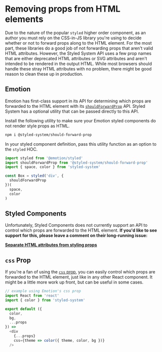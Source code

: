 
# Removing props from HTML elements

Due to the nature of the popular `styled` higher order component,
as an author you must rely on the CSS-in-JS library you're using to decide whether or not to forward props along to the HTML element.
For the most part, these libraries do a good job of not forwarding props that aren't valid HTML attributes.
However, the Styled System API uses a few prop names that are either deprecated HTML attributes or SVG attributes and aren't intended to be rendered in the output HTML.
While most browsers should handle these stray HTML attributes with no problem, there might be good reason to clean these up in production.

## Emotion

Emotion has first-class support in its API for determining which props are forwarded to the HTML element with its [`shouldForwardProp`](https://emotion.sh/docs/styled#customizing-prop-forwarding) API.
Styled System has a optional utility that can be passed directly to this API.

Install the following utility to make sure your Emotion styled components do not render style props as HTML.

```sh
npm i @styled-system/should-forward-prop
```

In your styled component definition, pass this utility function as an option to the `styled` HOC.

```js
import styled from '@emotion/styled'
import shouldForwardProp from '@styled-system/should-forward-prop'
import { space, color } from 'styled-system'

const Box = styled('div', {
  shouldForwardProp
})(
  space,
  color
)
```

## Styled Components

Unfortunately, Styled Components does not currently support an API to control which props are forwarded to the HTML element.
**If you'd like to see support for this, please leave a comment on their long-running issue:**

**[Separate HTML attributes from styling props][styled components issue]**

[styled components issue]: https://github.com/styled-components/styled-components/issues/439

## `css` Prop

If you're a fan of using the [`css` prop][], you can easily control which props are forwarded to the HTML element, just like in any other React component. It might be a little more work up front, but can be useful in some cases.

```js
// example using Emotion's css prop
import React from 'react'
import { color } from 'styled-system'

export default ({
  color,
  bg,
  ...props
}) =>
  <div
    {...props}
    css={theme => color({ theme, color, bg })}
  />
```

[`css` prop]: https://emotion.sh/docs/css-prop
